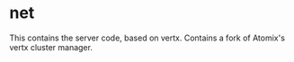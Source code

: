 # net

This contains the server code, based on vertx. Contains a fork of Atomix's vertx cluster manager.
